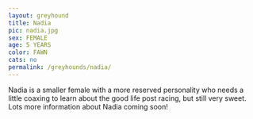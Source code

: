 ```yaml
---
layout: greyhound
title: Nadia
pic: nadia.jpg
sex: FEMALE
age: 5 YEARS
color: FAWN
cats: no
permalink: /greyhounds/nadia/
---
```


Nadia is a smaller female with a more reserved personality who needs a little coaxing to learn about the good life post
racing, but still very sweet. Lots more information about Nadia coming soon!
